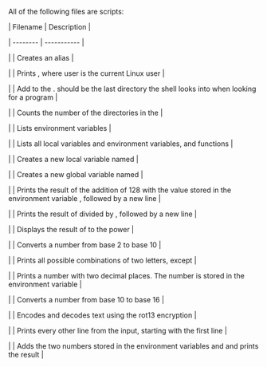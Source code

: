 All of the following files are scripts:







| Filename | Description |



| -------- | ----------- |



|  | Creates an alias |



|  | Prints , where user is the current Linux user |



|  | Add  to the .  should be the last directory the shell looks into when looking for a program |



|  | Counts the number of the directories in the  |



|  | Lists environment variables |



|  | Lists all local variables and environment variables, and functions |



|  | Creates a new local variable named  |



|  | Creates a new global variable named  |



|  | Prints the result of the addition of 128 with the value stored in the environment variable , followed by a new line |



|  | Prints the result of  divided by , followed by a new line |



|  | Displays the result of  to the power  |



|  | Converts a number from base 2 to base 10 |



|  | Prints all possible combinations of two letters, except  |



|  | Prints a number with two decimal places. The number is stored in the environment variable  |



|  | Converts a number from base 10 to base 16 |



|  | Encodes and decodes text using the rot13 encryption |



|  | Prints every other line from the input, starting with the first line |



|  | Adds the two numbers stored in the environment variables  and  and prints the result |


